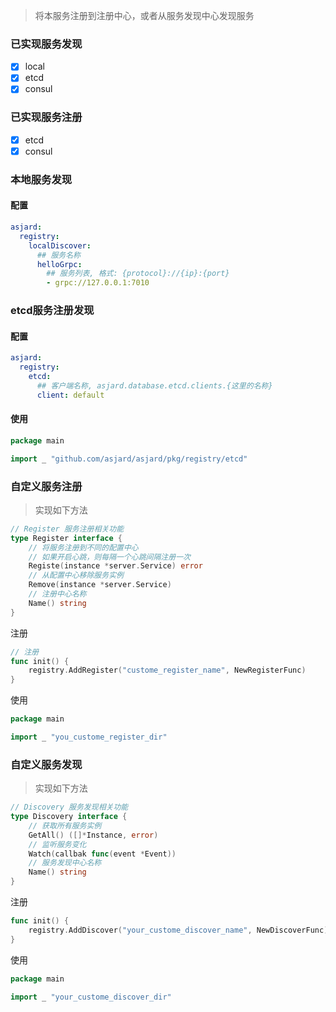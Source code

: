 > 将本服务注册到注册中心，或者从服务发现中心发现服务

### 已实现服务发现

- [x] local
- [x] etcd
- [x] consul

### 已实现服务注册

- [x] etcd
- [x] consul

### 本地服务发现

#### 配置

```yaml
asjard:
  registry:
    localDiscover:
      ## 服务名称
      helloGrpc:
        ## 服务列表, 格式: {protocol}://{ip}:{port}
        - grpc://127.0.0.1:7010
```

### etcd服务注册发现

#### 配置

```yaml
asjard:
  registry:
    etcd:
      ## 客户端名称, asjard.database.etcd.clients.{这里的名称}
      client: default
```

#### 使用

```go
package main

import _ "github.com/asjard/asjard/pkg/registry/etcd"
```

### 自定义服务注册

> 实现如下方法

```go
// Register 服务注册相关功能
type Register interface {
	// 将服务注册到不同的配置中心
	// 如果开启心跳，则每隔一个心跳间隔注册一次
	Registe(instance *server.Service) error
	// 从配置中心移除服务实例
	Remove(instance *server.Service)
	// 注册中心名称
	Name() string
}
```

注册

```go
// 注册
func init() {
	registry.AddRegister("custome_register_name", NewRegisterFunc)
}
```

使用

```go
package main

import _ "you_custome_register_dir"

```

### 自定义服务发现

> 实现如下方法

```go
// Discovery 服务发现相关功能
type Discovery interface {
	// 获取所有服务实例
	GetAll() ([]*Instance, error)
	// 监听服务变化
	Watch(callbak func(event *Event))
	// 服务发现中心名称
	Name() string
}
```

注册

```go
func init() {
	registry.AddDiscover("your_custome_discover_name", NewDiscoverFunc)
}
```

使用

```go
package main

import _ "your_custome_discover_dir"
```
